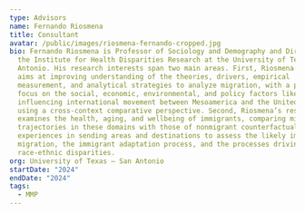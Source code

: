 ```yaml
---
type: Advisors
name: Fernando Riosmena
title: Consultant
avatar: /public/images/riosmena-fernando-cropped.jpg
bio: Fernando Riosmena is Professor of Sociology and Demography and Director of
  the Institute for Health Disparities Research at the University of Texas – San
  Antonio. His research interests span two main areas. First, Riosmena’s work
  aims at improving understanding of the theories, drivers, empirical
  measurement, and analytical strategies to analyze migration, with a particular
  focus on the social, economic, environmental, and policy factors likely
  influencing international movement between Mesoamerica and the United States
  using a cross-context comparative perspective. Second, Riosmena’s research
  examines the health, aging, and wellbeing of immigrants, comparing migrant
  trajectories in these domains with those of nonmigrant counterfactual
  experiences in sending areas and destinations to assess the likely impacts of
  migration, the immigrant adaptation process, and the processes driving
  race-ethnic disparities.
org: University of Texas – San Antonio
startDate: "2024"
endDate: "2024"
tags:
  - MMP
---
```

